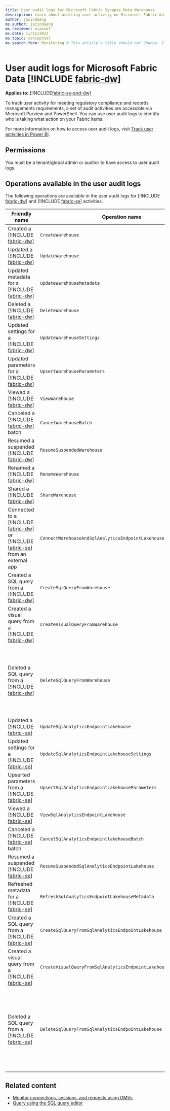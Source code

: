 ```yaml
---
title: User audit logs for Microsoft Fabric Synapse Data Warehouse
description: Learn about auditing user activity on Microsoft Fabric data warehousing in Microsoft Purview and PowerShell.
author: jacindaeng
ms.author: jacindaeng
ms.reviewer: wiassaf
ms.date: 11/15/2023
ms.topic: conceptual
ms.search.form: Monitoring # This article's title should not change. If so, contact engineering.
---
```

# User audit logs for Microsoft Fabric Data [!INCLUDE [fabric-dw](includes/fabric-dw.md)]

**Applies to:** [!INCLUDE[fabric-se-and-dw](includes/applies-to-version/fabric-se-and-dw.md)]

To track user activity for meeting regulatory compliance and records managements requirements, a set of audit activities are accessible via Microsoft Purview and PowerShell. You can use user audit logs to identify who is taking what action on your Fabric items.

For more information on how to access user audit logs, visit [Track user activities in Power BI](/power-bi/enterprise/service-admin-auditing#use-the-audit-log).

## Permissions

You must be a tenant/global admin or auditor to have access to user audit logs.

## Operations available in the user audit logs

The following operations are available in the user audit logs for [!INCLUDE [fabric-dw](includes/fabric-dw.md)] and [!INCLUDE [fabric-se](includes/fabric-se.md)] activities. 

| Friendly name | Operation name | Notes | 
| --- | --- | --- | 
| Created a [!INCLUDE [fabric-dw](includes/fabric-dw.md)] | `CreateWarehouse` |  |
| Updated a [!INCLUDE [fabric-dw](includes/fabric-dw.md)] | `UpdateWarehouse` |  |
| Updated metadata for a [!INCLUDE [fabric-dw](includes/fabric-dw.md)] | `UpdateWarehouseMetadata` |  |
| Deleted a [!INCLUDE [fabric-dw](includes/fabric-dw.md)] | `DeleteWarehouse` |  | 
| Updated settings for a [!INCLUDE [fabric-dw](includes/fabric-dw.md)] | `UpdateWarehouseSettings` |  | 
| Updated parameters for a [!INCLUDE [fabric-dw](includes/fabric-dw.md)] | `UpsertWarehouseParameters` |  | 
| Viewed a [!INCLUDE [fabric-dw](includes/fabric-dw.md)] | `ViewWarehouse` |  | 
| Canceled a [!INCLUDE [fabric-dw](includes/fabric-dw.md)] batch | `CancelWarehouseBatch` |  | 
| Resumed a suspended [!INCLUDE [fabric-dw](includes/fabric-dw.md)] | `ResumeSuspendedWarehouse` |  | 
| Renamed a [!INCLUDE [fabric-dw](includes/fabric-dw.md)] | `RenameWarehouse` |  | 
| Shared a [!INCLUDE [fabric-dw](includes/fabric-dw.md)] | `ShareWarehouse` |  | 
| Connected to a [!INCLUDE [fabric-dw](includes/fabric-dw.md)] or [!INCLUDE [fabric-se](includes/fabric-se.md)] from an external app | `ConnectWarehouseAndSqlAnalyticsEndpointLakehouseFromExternalApp` |  | 
| Created a SQL query from a [!INCLUDE [fabric-dw](includes/fabric-dw.md)] | `CreateSqlQueryFromWarehouse` |  | 
| Created a visual query from a [!INCLUDE [fabric-dw](includes/fabric-dw.md)] | `CreateVisualQueryFromWarehouse` |  | 
| Deleted a SQL query from a [!INCLUDE [fabric-dw](includes/fabric-dw.md)] | `DeleteSqlQueryFromWarehouse` | This audit event covers both deleting SQL and visual queries from the [!INCLUDE [fabric-dw](includes/fabric-dw.md)] | 
| Updated a [!INCLUDE [fabric-se](includes/fabric-se.md)]  | `UpdateSqlAnalyticsEndpointLakehouse` |  | 
| Updated settings for a [!INCLUDE [fabric-se](includes/fabric-se.md)]  | `UpdateSqlAnalyticsEndpointLakehouseSettings` |  | 
| Upserted parameters from a [!INCLUDE [fabric-se](includes/fabric-se.md)]  | `UpsertSqlAnalyticsEndpointLakehouseParameters` |  | 
| Viewed a [!INCLUDE [fabric-se](includes/fabric-se.md)]  | `ViewSqlAnalyticsEndpointLakehouse` |  | 
| Canceled a [!INCLUDE [fabric-se](includes/fabric-se.md)]  batch | `CancelSqlAnalyticsEndpointlakehouseBatch` |  | 
| Resumed a suspended [!INCLUDE [fabric-se](includes/fabric-se.md)]  | `ResumeSuspendedSqlAnalyticsEndpointLakehouse` |  | 
| Refreshed metadata for a [!INCLUDE [fabric-se](includes/fabric-se.md)]  | `RefreshSqlAnalyticsEndpointLakehouseMetadata` |  | 
| Created a SQL query from a [!INCLUDE [fabric-se](includes/fabric-se.md)]  | `CreateSqlQueryFromSqlAnalyticsEndpointLakehouse` |  | 
| Created a visual query from a [!INCLUDE [fabric-se](includes/fabric-se.md)]  | `CreateVisualQueryFromSqlAnalyticsEndpointLakehouse` |  |
| Deleted a SQL query from a [!INCLUDE [fabric-se](includes/fabric-se.md)]  | `DeleteSqlQueryFromSqlAnalyticsEndpointLakehouse` | This audit event covers both deleting SQL and visual queries from the [!INCLUDE [fabric-se](includes/fabric-se.md)] of the Lakehouse. |

## Related content

- [Monitor connections, sessions, and requests using DMVs](monitor-using-dmv.md)
- [Query using the SQL query editor](sql-query-editor.md)
